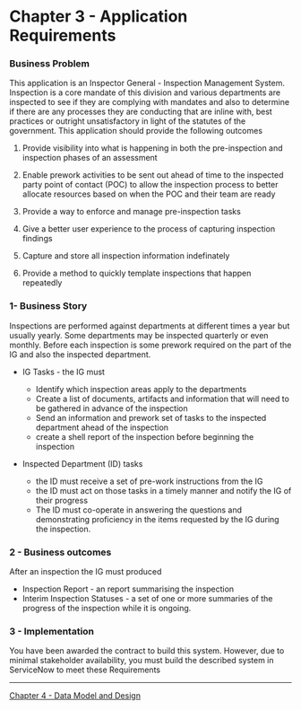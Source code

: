 # Chapter 3 - Application Requirements

### Business Problem
This application is an Inspector General - Inspection Management System. Inspection is a core mandate of this division and various departments are inspected to see if they are complying with mandates and also to determine if there are any processes they are conducting that are inline with, best practices or outright unsatisfactory in light of the statutes of the government. This application should provide the following outcomes

1. Provide visibility into what is happening in both the pre-inspection and inspection phases of an assessment

2. Enable prework activities to be sent out ahead of time to the inspected party point of contact (POC) to allow the inspection process to better allocate resources based on when the POC and their team are ready

3. Provide a way to enforce and manage pre-inspection tasks
4. Give a better user experience to the process of capturing inspection findings
5. Capture and store all inspection information indefinately
6. Provide a method to quickly template inspections that happen repeatedly


### 1- Business Story
Inspections are performed against departments at different times a year but usually yearly. Some departments may be inspected quarterly or even monthly. Before each inspection is some prework required on the part of the IG and also the inspected department.

* IG Tasks - the IG must
  * Identify which inspection areas apply to the departments
  * Create a list of documents, artifacts and information that will need to be gathered in advance of the inspection
  * Send an information and prework set of tasks to the inspected department ahead of the inspection
  * create a shell report of the inspection before beginning the inspection

* Inspected Department (ID) tasks  
  * the ID must receive a set of pre-work instructions from the IG
  * the ID must act on those tasks in a timely manner and notify the IG of their progress
  * The ID must co-operate in answering the questions and demonstrating proficiency in the items requested by the IG during the inspection.


### 2 - Business outcomes
After an inspection the IG must produced
* Inspection Report - an report summarising the inspection
* Interim Inspection Statuses - a set of one or more summaries of the progress of the inspection while it is ongoing.


### 3 - Implementation
You have been awarded the contract to build this system. However, due to minimal stakeholder availability, you must build the described system in ServiceNow to meet these Requirements

---

[Chapter 4 - Data Model and Design ](../chap4/README.md)
